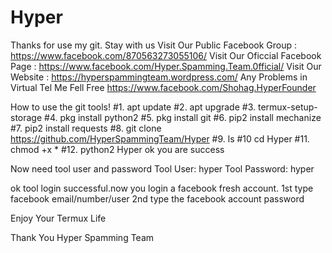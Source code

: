 # Hyper
Thanks for use my git.
Stay with us
Visit Our Public Facebook Group : https://www.facebook.com/870563273055106/
Visit Our Oficcial Facebook Page : https://www.facebook.com/Hyper.Spamming.Team.0fficial/
Visit Our Website : https://hyperspammingteam.wordpress.com/
Any Problems in Virtual Tel Me Fell Free https://www.facebook.com/Shohag.HyperFounder

How to use the git tools!
#1. apt update
#2. apt upgrade
#3. termux-setup-storage
#4. pkg install python2
#5. pkg install git 
#6. pip2 install mechanize 
#7. pip2 install requests
#8. git clone https://github.com/HyperSpammingTeam/Hyper
#9. ls
#10 cd Hyper
#11. chmod +x *
#12. python2 Hyper
ok you are success

Now need tool user and password
Tool User: hyper
Tool Password: hyper

ok tool login successful.now you login a facebook fresh account.
1st type facebook email/number/user
2nd type the facebook account password

Enjoy Your Termux Life

Thank You
Hyper Spamming Team
